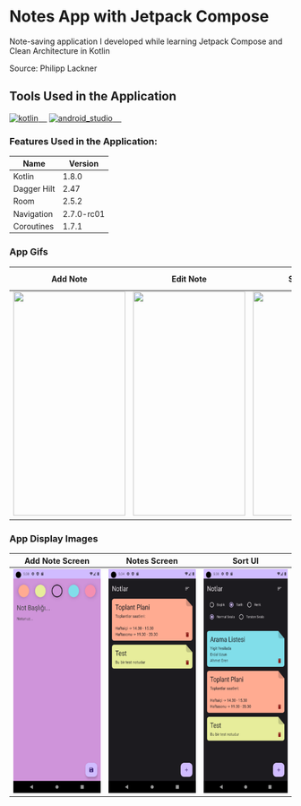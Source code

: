 # Notes App with Jetpack Compose
Note-saving application I developed while learning Jetpack Compose and Clean Architecture in Kotlin

Source: Philipp Lackner

## Tools Used in the Application

<a href="https://kotlinlang.org/" rel="nofollow"><img alt="kotlin" src="https://upload.wikimedia.org/wikipedia/commons/7/74/Kotlin_Icon.png" width="40" style="max-width: 100%;">&nbsp;&nbsp;&nbsp;&nbsp;</a>
<a href="https://developer.android.com/studio" rel="nofollow"><img alt="android_studio" src="https://github.com/yyigityesiladaa/yyigityesiladaa/blob/main/database_and_tool_icons/android_studio.svg" width="40" style="max-width: 100%;">&nbsp;&nbsp;&nbsp;&nbsp;</a>

### Features Used in the Application:
                    
Name  | Version
------------- | -------------
Kotlin | 1.8.0
Dagger Hilt | 2.47
Room | 2.5.2
Navigation  | 2.7.0-rc01
Coroutines  | 1.7.1
</p>


### App Gifs

Add Note  | Edit Note | Sort Notes | Delete&Undo Note
------------- | ------------- | ------------- | -------------
<a><img src="https://github.com/yigityesiladaa/android_clean_architecture_notes_app/blob/master/app_gifs/add_note.gif" data-canonical-src="https://gyazo.com/eb5c5741b6a9a16c692170a41a49c858.png" width="200" height="400" /></a> | <a><img src="https://github.com/yigityesiladaa/android_clean_architecture_notes_app/blob/master/app_gifs/edit_note.gif" data-canonical-src="https://gyazo.com/eb5c5741b6a9a16c692170a41a49c858.png" width="200" height="400" /></a> | <a><img src="https://github.com/yigityesiladaa/android_clean_architecture_notes_app/blob/master/app_gifs/sort_notes.gif" data-canonical-src="https://gyazo.com/eb5c5741b6a9a16c692170a41a49c858.png" width="200" height="400" /></a> | <a><img src="https://github.com/yigityesiladaa/android_clean_architecture_notes_app/blob/master/app_gifs/delete_undo_note.gif" data-canonical-src="https://gyazo.com/eb5c5741b6a9a16c692170a41a49c858.png" width="200" height="400" /></a> | 

### App Display Images

Add Note Screen  | Notes Screen | Sort UI
------------- | ------------- | -------------
<a><img src="https://github.com/yigityesiladaa/android_clean_architecture_notes_app/blob/master/app_images/add_note.png" data-canonical-src="https://gyazo.com/eb5c5741b6a9a16c692170a41a49c858.png" width="200" height="400" /></a> | <a><img src="https://github.com/yigityesiladaa/android_clean_architecture_notes_app/blob/master/app_images/notes_screen.png" data-canonical-src="https://gyazo.com/eb5c5741b6a9a16c692170a41a49c858.png" width="200" height="400" /></a> | <a><img src="https://github.com/yigityesiladaa/android_clean_architecture_notes_app/blob/master/app_images/sort_ui.png" data-canonical-src="https://gyazo.com/eb5c5741b6a9a16c692170a41a49c858.png" width="200" height="400" /></a> | 

